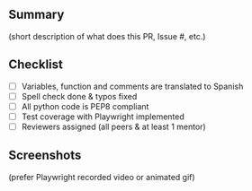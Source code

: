 ## Summary

(short description of what does this PR, Issue #, etc.)

## Checklist

- [ ] Variables, function and comments are translated to Spanish
- [ ] Spell check done & typos fixed
- [ ] All python code is PEP8 compliant
- [ ] Test coverage with Playwright implemented
- [ ] Reviewers assigned (all peers & at least 1 mentor)

## Screenshots

(prefer Playwright recorded video or animated gif)
